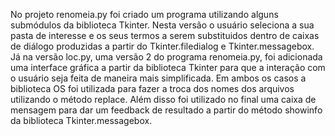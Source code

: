 No projeto renomeia.py foi criado um programa utilizando alguns submódulos da biblioteca Tkinter. 
Nesta versão o usuário seleciona a sua pasta de interesse e os seus termos a serem substituidos dentro de caixas de diálogo produzidas a partir do Tkinter.filedialog e Tkinter.messagebox.
Já na versão loc.py, uma versão 2 do programa renomeia.py, foi adicionada uma interface gráfica a partir da biblioteca Tkinter para que a interação com o usuário seja feita de maneira mais simplificada.
Em ambos os casos a biblioteca OS foi utilizada para fazer a troca dos nomes dos arquivos utilizando o método replace. 
Além disso foi utilizado no final uma caixa de mensagem para dar um feedback de resultado a partir do método showinfo da biblioteca Tkinter.messagebox.
